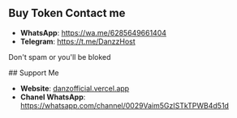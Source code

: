 ## Buy Token Contact me
<ul>
  <li><strong>WhatsApp</strong>: <a href="https://wa.me/6285649661404">https://wa.me/6285649661404</a></li>
<li><strong>Telegram</strong>: <a href="https://t.me/DanzzHost">https://t.me/DanzzHost</a></li>
</ul>
<p>Don't spam or you'll be bloked</p>
## Support Me
<ul>
  <li><strong>Website</strong>: <a href="danzofficial.vercel.app">danzofficial.vercel.app</a></li>
  <li><strong>Chanel WhatsApp</strong>: <a href="https://whatsapp.com/channel/0029Vaim5GzISTkTPWB4d51d">https://whatsapp.com/channel/0029Vaim5GzISTkTPWB4d51d</a></li>
</ul>
